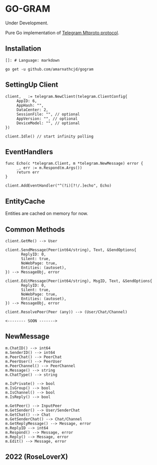 # <b>GO-GRAM</b>

Under Development.

Pure Go implementation of [Telegram Mtproto protocol](https://core.telegram.org/mtproto/description).



## Installation
    []: # Language: markdown

    go get -u github.com/amarnathcjd/gogram

    
## SettingUp Client

    client, _ := telegram.NewClient(telegram.ClientConfig{
         AppID: 6,
         AppHash: "",
         DataCenter: 2,
         SessionFile: "", // optional
         AppVersion: "", // optional 
         DeviceModel: "", // optional 
    })

    client.Idle() // start infinity polling

## EventHandlers

    func Echo(c *telegram.Client, m *telegram.NewMessage) error {
         _, err := m.Respond(m.Args())
         return err
    }

    client.AddEventHandler("^(?i)[?!/.]echo", Echo)

## EntityCache
   Entities are cached on memory for now.

## Common Methods
    client.GetMe() --> User

    client.SendMessage(Peer(int64/string), Text, &SendOptions{
           ReplyID: 0,
           Silent: true,
           NoWebPage: true,
           Entities: (autoset),
    }) --> MessageObj, error

    client.EditMessage(Peer(int64/string), MsgID, Text, &SendOptions{
           ReplyID: 0,
           Silent: true,
           NoWebPage: true,
           Entities: (autoset),
    }) --> MessageObj, error
    
    client.ResolvePeer(Peer (any)) --> (User/Chat/Channel)
    
    <-------- SOON ------->

## NewMessage
    m.ChatID() --> int64
    m.SenderID() --> int64
    m.PeerChat() --> PeerChat
    m.PeerUser() --> PeerUser
    m.PeerChannel() --> PeerChannel
    m.Message() --> string
    m.ChatType() --> string
    
    m.IsPrivate() --> bool
    m.IsGroup() --> bool
    m.IsChannel() --> bool
    m.IsReply() --> bool

    m.GetPeer() --> InputPeer
    m.GetSender() --> User/SenderChat
    m.GetChat() --> Chat
    m.GetSenderChat() --> Chat/Channel
    m.GetReplyMessage() --> Message, error
    m.ReplyID --> int64
    m.Respond() --> Message, error
    m.Reply() --> Message, error
    m.Edit() --> Message, error
    

## 2022 (RoseLoverX)
